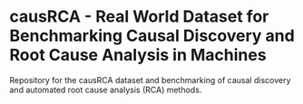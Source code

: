 # causRCA - Real World Dataset for Benchmarking Causal Discovery and Root Cause Analysis in Machines

Repository for the causRCA dataset and benchmarking of causal discovery and automated root cause analysis (RCA) methods.
